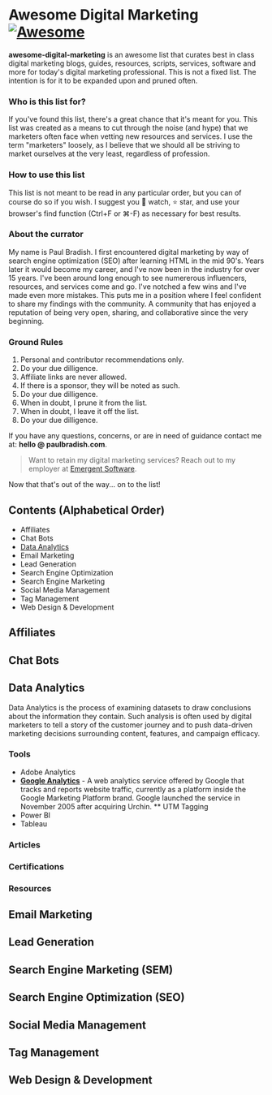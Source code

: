 # Awesome Digital Marketing [![Awesome](https://awesome.re/badge-flat2.svg)](https://awesome.re)
__awesome-digital-marketing__ is an awesome list that curates best in class digital marketing blogs, guides, resources, scripts, services, software and more for today's digital marketing professional. This is not a fixed list. The intention is for it to be expanded upon and pruned often.

### Who is this list for?

If you've found this list, there's a great chance that it's meant for you. This list was created as a means to cut through the noise (and hype) that we marketers often face when vetting new resources and services. I use the term "marketers" loosely, as I believe that we should all be striving to market ourselves at the very least, regardless of profession.

### How to use this list

This list is not meant to be read in any particular order, but you can of course do so if you wish. I suggest you :eyes: watch, :star: star, and use your browser's find function (Ctrl+F or ⌘-F) as necessary for best results.

### About the currator

My name is Paul Bradish. I first encountered digital marketing by way of search engine optimization (SEO) after learning HTML in the mid 90's. Years later it would become my career, and I've now been in the industry for over 15 years. I've been around long enough to see numererous influencers, resources, and services come and go. I've notched a few wins and I've made even more mistakes. This puts me in a position where I feel confident to share my findings with the community. A community that has enjoyed a reputation of being very open, sharing, and collaborative since the very beginning.

### Ground Rules

1. Personal and contributor recommendations only.
2. Do your due dilligence.
3. Affiliate links are never allowed. 
4. If there is a sponsor, they will be noted as such.
5. Do your due dilligence.
6. When in doubt, I prune it from the list.
7. When in doubt, I leave it off the list. 
8. Do your due dilligence.

If you have any questions, concerns, or are in need of guidance contact me at: __hello @ paulbradish.com__.

> Want to retain my digital marketing services? Reach out to my employer at [Emergent Software](https://www.emergentsoftware.net/contact/).

Now that that's out of the way... on to the list!


## Contents (Alphabetical Order)

  * Affiliates
  * Chat Bots
  * [Data Analytics](https://github.com/paulbradish/awesome-digital-marketing/edit/main/README.md#data-analytics)
  * Email Marketing
  * Lead Generation
  * Search Engine Optimization
  * Search Engine Marketing
  * Social Media Management
  * Tag Management
  * Web Design & Development

## Affiliates

## Chat Bots

## Data Analytics

Data Analytics is the process of examining datasets to draw conclusions about the information they contain. Such analysis is often used by digital marketers to tell a story of the customer journey and to push data-driven marketing decisions surrounding content, features, and campaign efficacy.

### Tools
* Adobe Analytics
* __[Google Analytics](https://analytics.google.com)__ - A web analytics service offered by Google that tracks and reports website traffic, currently as a platform inside the Google Marketing Platform brand. Google launched the service in November 2005 after acquiring Urchin.
** UTM Tagging
* Power BI
* Tableau

### Articles
### Certifications
### Resources

## Email Marketing

## Lead Generation

## Search Engine Marketing (SEM)

## Search Engine Optimization (SEO)

## Social Media Management

## Tag Management

## Web Design & Development
